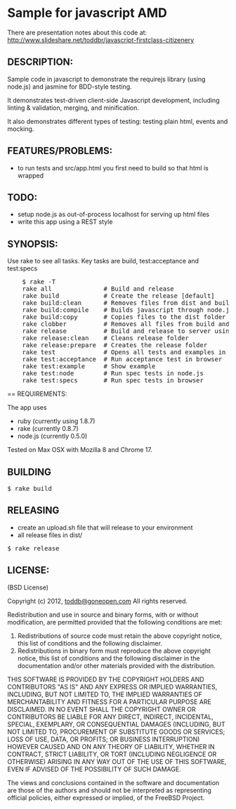 # Sample for javascript AMD

There are presentation notes about this code at: http://www.slideshare.net/toddbr/javascript-firstclass-citizenery

## DESCRIPTION:

Sample code in javascript to demonstrate the requirejs library (using node.js) and jasmine for BDD-style testing.

It demonstrates test-driven client-side Javascript development, including linting & validation, merging, and minification.

It also demonstrates different types of testing: testing plain html, events and mocking.

## FEATURES/PROBLEMS:

* to run tests and src/app.html you first need to build so that html is wrapped

## TODO:

* setup node.js as out-of-process localhost for serving up html files
* write this app using a REST style

## SYNOPSIS:


Use rake to see all tasks. Key tasks are build, test:acceptance and test:specs

<pre>
	$ rake -T
	rake all              # Build and release
	rake build            # Create the release [default]
	rake build:clean      # Removes files from dist and build
	rake build:compile    # Builds javascript through node.js
	rake build:copy       # Copies files to the dist folder
	rake clobber          # Removes all files from build and release
	rake release          # Build and release to server using upload.sh - (not che...
	rake release:clean    # Cleans release folder
	rake release:prepare  # Creates the release folder
	rake test             # Opens all tests and examples in browser
	rake test:acceptance  # Run acceptance test in browser
	rake test:example     # Show example
	rake test:node        # Run spec tests in node.js
	rake test:specs       # Run spec tests in browser
</pre>

== REQUIREMENTS:

The app uses 

* ruby (currently using 1.8.7)
* rake (currently 0.8.7)
* node.js (currently 0.5.0)

Tested on Max OSX with Mozilla 8 and Chrome 17.

## BUILDING

<pre>$ rake build</pre>

## RELEASING

* create an upload.sh file that will release to your environment
* all release files in dist/

<pre>$ rake release</pre>

## LICENSE:

(BSD License)

Copyright (c) 2012, toddb@goneopen.com
All rights reserved.

Redistribution and use in source and binary forms, with or without
modification, are permitted provided that the following conditions are met: 

1. Redistributions of source code must retain the above copyright notice, this
   list of conditions and the following disclaimer. 
2. Redistributions in binary form must reproduce the above copyright notice,
   this list of conditions and the following disclaimer in the documentation
   and/or other materials provided with the distribution. 

THIS SOFTWARE IS PROVIDED BY THE COPYRIGHT HOLDERS AND CONTRIBUTORS "AS IS" AND
ANY EXPRESS OR IMPLIED WARRANTIES, INCLUDING, BUT NOT LIMITED TO, THE IMPLIED
WARRANTIES OF MERCHANTABILITY AND FITNESS FOR A PARTICULAR PURPOSE ARE
DISCLAIMED. IN NO EVENT SHALL THE COPYRIGHT OWNER OR CONTRIBUTORS BE LIABLE FOR
ANY DIRECT, INDIRECT, INCIDENTAL, SPECIAL, EXEMPLARY, OR CONSEQUENTIAL DAMAGES
(INCLUDING, BUT NOT LIMITED TO, PROCUREMENT OF SUBSTITUTE GOODS OR SERVICES;
LOSS OF USE, DATA, OR PROFITS; OR BUSINESS INTERRUPTION) HOWEVER CAUSED AND
ON ANY THEORY OF LIABILITY, WHETHER IN CONTRACT, STRICT LIABILITY, OR TORT
(INCLUDING NEGLIGENCE OR OTHERWISE) ARISING IN ANY WAY OUT OF THE USE OF THIS
SOFTWARE, EVEN IF ADVISED OF THE POSSIBILITY OF SUCH DAMAGE.

The views and conclusions contained in the software and documentation are those
of the authors and should not be interpreted as representing official policies, 
either expressed or implied, of the FreeBSD Project.
